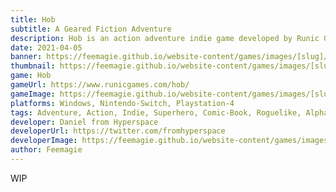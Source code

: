 ```yaml
---
title: Hob
subtitle: A Geared Fiction Adventure
description: Hob is an action adventure indie game developed by Runic Games
date: 2021-04-05
banner: https://feemagie.github.io/website-content/games/images/[slug]/banner.webp
thumbnail: https://feemagie.github.io/website-content/games/images/[slug]/social-card.webp
game: Hob
gameUrl: https://www.runicgames.com/hob/
gameImage: https://feemagie.github.io/website-content/games/images/[slug]/game-cover.webp
platforms: Windows, Nintendo-Switch, Playstation-4
tags: Adventure, Action, Indie, Superhero, Comic-Book, Roguelike, Alpha Development
developer: Daniel from Hyperspace
developerUrl: https://twitter.com/fromhyperspace
developerImage: https://feemagie.github.io/website-content/games/images/[slug]/developer.webp
author: Feemagie
---
```


WIP